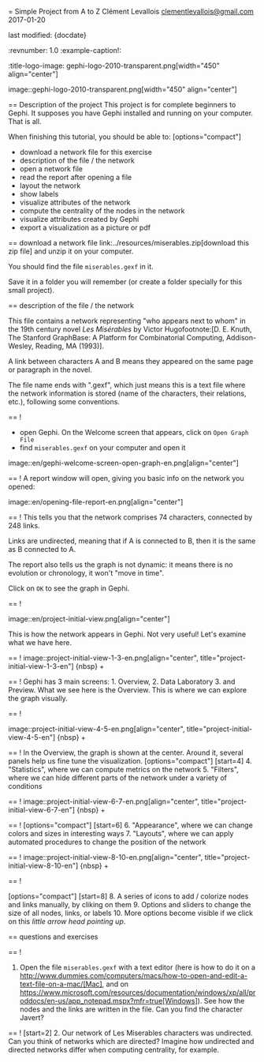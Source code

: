 = Simple Project from A to Z
Clément Levallois <clementlevallois@gmail.com>
2017-01-20

last modified: {docdate}

:revnumber: 1.0
:example-caption!:

:title-logo-image: gephi-logo-2010-transparent.png[width="450" align="center"]

image::gephi-logo-2010-transparent.png[width="450" align="center"]


== Description of the project
This project is for complete beginners to Gephi.
It supposes you have Gephi installed and running on your computer. That is all.

When finishing this tutorial, you should be able to:
[options="compact"]
- download a network file for this exercise
- description of the file / the network
- open a network file
- read the report after opening a file
- layout the network
- show labels
- visualize attributes of the network
- compute the centrality of the nodes in the network
- visualize attributes created by Gephi
- export a visualization as a picture or pdf



== download a network file
link:../resources/miserables.zip[download this zip file] and unzip it on your computer.

You should find the file `miserables.gexf` in it.

Save it in a folder you will remember (or create a folder specially for this small project).


== description of the file / the network

This file contains a network representing "who appears next to whom" in the 19th century novel _Les Misérables_ by Victor Hugofootnote:[D. E. Knuth, The Stanford GraphBase: A Platform for Combinatorial Computing, Addison-Wesley, Reading, MA (1993)].

A link between characters A and B means they appeared on the same page or paragraph in the novel.

The file name ends with ".gexf", which just means this is a text file where the network information is stored (name of the characters, their relations, etc.), following some conventions.



== !
- open Gephi. On the Welcome screen that appears,  click on `Open Graph File`
- find `miserables.gexf` on your computer and open it

image::en/gephi-welcome-screen-open-graph-en.png[align="center"]


== !
A report window will open, giving you basic info on the network you opened:

image::en/opening-file-report-en.png[align="center"]

== !
This tells you that the network comprises 74 characters, connected by 248 links.

Links are undirected, meaning that if A is connected to B, then it is the same as B connected to A.

The report also tells us the graph is not dynamic: it means there is no evolution or chronology, it won't "move in time".

Click on `OK` to see the graph in Gephi.


== !

image::en/project-initial-view.png[align="center"]

This is how the network appears in Gephi. Not very useful! Let's examine what we have here.


== !
image::project-initial-view-1-3-en.png[align="center", title="project-initial-view-1-3-en"]
{nbsp} +

== !
Gephi has 3 main screens: 1. Overview, 2. Data Laboratory 3. and Preview.
What we see here is the Overview.
This is where we can explore the graph visually.

== !

image::project-initial-view-4-5-en.png[align="center", title="project-initial-view-4-5-en"]
{nbsp} +

== !
In the Overview, the graph is shown at the center. Around it, several panels help us fine tune the visualization.
[options="compact"]
[start=4]
4. "Statistics", where we can compute metrics on the network
5. "Filters", where we can hide different parts of the network under a variety of conditions

== !
image::project-initial-view-6-7-en.png[align="center", title="project-initial-view-6-7-en"]
{nbsp} +


== !
[options="compact"]
[start=6]
6. "Appearance", where we can change colors and sizes in interesting ways
7. "Layouts", where we can apply automated procedures to change the position of the network

== !
image::project-initial-view-8-10-en.png[align="center", title="project-initial-view-8-10-en"]
{nbsp} +

== !

[options="compact"]
[start=8]
8. A series of icons to add / colorize nodes and links manually, by cliking on them
9. Options and sliders to change the size of all nodes, links, or labels
10. More options become visible if we click on this *little arrow head pointing up*.







== questions and exercises

== !

1. Open the file `miserables.gexf` with a text editor (here is how to do it on a http://www.dummies.com/computers/macs/how-to-open-and-edit-a-text-file-on-a-mac/[Mac], and on https://www.microsoft.com/resources/documentation/windows/xp/all/proddocs/en-us/app_notepad.mspx?mfr=true[Windows]). See how the nodes and the links are written in the file. Can you find the character Javert?

== !
[start=2]
2. Our network of Les Miserables characters was undirected. Can you think of networks which are directed?
Imagine how undirected and directed networks differ when computing centrality, for example.
